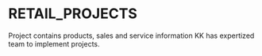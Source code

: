 # RETAIL_PROJECTS
Project contains products, sales and service information 
KK has expertized  team to  implement projects.
